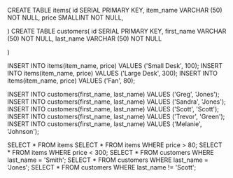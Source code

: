 CREATE TABLE items(
 id SERIAL PRIMARY KEY,
 item_name VARCHAR (50) NOT NULL,
 price SMALLINT NOT NULL,

)
CREATE TABLE customers(
 id SERIAL PRIMARY KEY,
 first_name VARCHAR (50) NOT NULL,
 last_name VARCHAR (50) NOT NULL

)

INSERT INTO items(item_name, price)
VALUES ('Small Desk', 100);
INSERT INTO items(item_name, price)
VALUES ('Large Desk', 300);
INSERT INTO items(item_name, price)
VALUES ('Fan', 80);

INSERT INTO customers(first_name, last_name)
VALUES ('Greg', 'Jones');
INSERT INTO customers(first_name, last_name)
VALUES ('Sandra', 'Jones');
INSERT INTO customers(first_name, last_name)
VALUES ('Scott', 'Scott');
INSERT INTO customers(first_name, last_name)
VALUES ('Trevor', 'Green');
INSERT INTO customers(first_name, last_name)
VALUES ('Melanie', 'Johnson');

SELECT * FROM items
SELECT * FROM items WHERE price > 80;
SELECT * FROM items WHERE price < 300;
SELECT * FROM customers WHERE last_name = 'Smith';
SELECT * FROM customers WHERE last_name = 'Jones';
SELECT * FROM customers WHERE last_name != 'Scott';